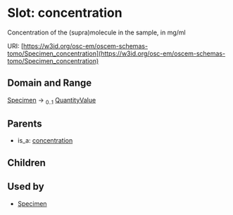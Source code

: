 
# Slot: concentration

Concentration of the (supra)molecule in the sample, in mg/ml

URI: [https://w3id.org/osc-em/oscem-schemas-tomo/Specimen_concentration](https://w3id.org/osc-em/oscem-schemas-tomo/Specimen_concentration)


## Domain and Range

[Specimen](Specimen.md) &#8594;  <sub>0..1</sub> [QuantityValue](QuantityValue.md)

## Parents

 *  is_a: [concentration](concentration.md)

## Children


## Used by

 * [Specimen](Specimen.md)
